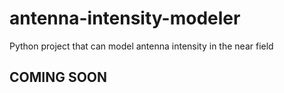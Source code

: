 # antenna-intensity-modeler
Python project that can model antenna intensity in the near field

## COMING SOON
